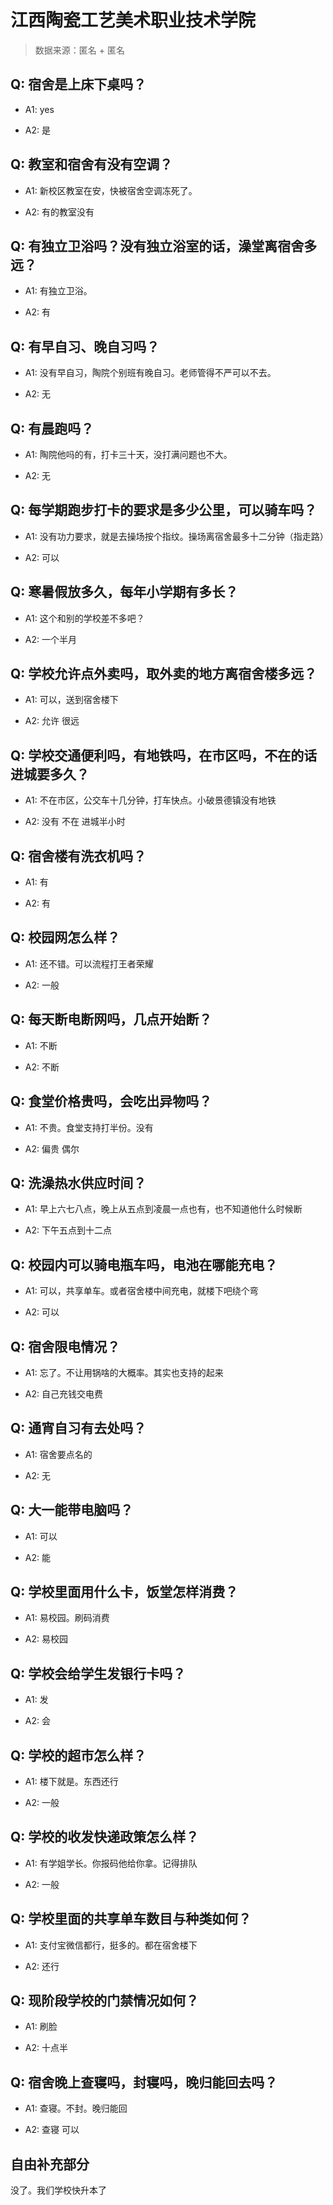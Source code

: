 # 江西陶瓷工艺美术职业技术学院

> 数据来源：匿名 + 匿名

## Q: 宿舍是上床下桌吗？

- A1: yes

- A2: 是

## Q: 教室和宿舍有没有空调？

- A1: 新校区教室在安，快被宿舍空调冻死了。

- A2: 有的教室没有

## Q: 有独立卫浴吗？没有独立浴室的话，澡堂离宿舍多远？

- A1: 有独立卫浴。

- A2: 有

## Q: 有早自习、晚自习吗？

- A1: 没有早自习，陶院个别班有晚自习。老师管得不严可以不去。

- A2: 无

## Q: 有晨跑吗？

- A1: 陶院他吗的有，打卡三十天，没打满问题也不大。

- A2: 无

## Q: 每学期跑步打卡的要求是多少公里，可以骑车吗？

- A1: 没有功力要求，就是去操场按个指纹。操场离宿舍最多十二分钟（指走路）

- A2: 可以

## Q: 寒暑假放多久，每年小学期有多长？

- A1: 这个和别的学校差不多吧？

- A2: 一个半月

## Q: 学校允许点外卖吗，取外卖的地方离宿舍楼多远？

- A1: 可以，送到宿舍楼下

- A2: 允许 很远

## Q: 学校交通便利吗，有地铁吗，在市区吗，不在的话进城要多久？

- A1: 不在市区，公交车十几分钟，打车快点。小破景德镇没有地铁

- A2: 没有 不在 进城半小时

## Q: 宿舍楼有洗衣机吗？

- A1: 有

- A2: 有

## Q: 校园网怎么样？

- A1: 还不错。可以流程打王者荣耀

- A2: 一般

## Q: 每天断电断网吗，几点开始断？

- A1: 不断

- A2: 不断

## Q: 食堂价格贵吗，会吃出异物吗？

- A1: 不贵。食堂支持打半份。没有

- A2: 偏贵 偶尔

## Q: 洗澡热水供应时间？

- A1: 早上六七八点，晚上从五点到凌晨一点也有，也不知道他什么时候断

- A2: 下午五点到十二点

## Q: 校园内可以骑电瓶车吗，电池在哪能充电？

- A1: 可以，共享单车。或者宿舍楼中间充电，就楼下吧绕个弯

- A2: 可以

## Q: 宿舍限电情况？

- A1: 忘了。不让用锅啥的大概率。其实也支持的起来

- A2: 自己充钱交电费

## Q: 通宵自习有去处吗？

- A1: 宿舍要点名的

- A2: 无

## Q: 大一能带电脑吗？

- A1: 可以

- A2: 能

## Q: 学校里面用什么卡，饭堂怎样消费？

- A1: 易校园。刷码消费

- A2: 易校园

## Q: 学校会给学生发银行卡吗？

- A1: 发

- A2: 会

## Q: 学校的超市怎么样？

- A1: 楼下就是。东西还行

- A2: 一般

## Q: 学校的收发快递政策怎么样？

- A1: 有学姐学长。你报码他给你拿。记得排队

- A2: 一般

## Q: 学校里面的共享单车数目与种类如何？

- A1: 支付宝微信都行，挺多的。都在宿舍楼下

- A2: 还行

## Q: 现阶段学校的门禁情况如何？

- A1: 刷脸

- A2: 十点半

## Q: 宿舍晚上查寝吗，封寝吗，晚归能回去吗？

- A1: 查寝。不封。晚归能回

- A2: 查寝 可以

## 自由补充部分

没了。我们学校快升本了